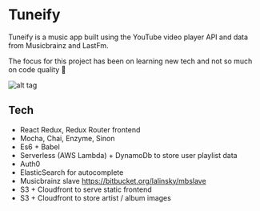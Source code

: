 # Tuneify

Tuneify is a music app built using the YouTube video player API and data from Musicbrainz and LastFm.

The focus for this project has been on learning new tech and not so much on code quality 🙈


![alt tag](https://media.giphy.com/media/l0HlzayaF0jLB5TS8/source.gif)

## Tech
* React Redux, Redux Router frontend
* Mocha, Chai, Enzyme, Sinon
* Es6 + Babel
* Serverless (AWS Lambda) + DynamoDb to store user playlist data
* Auth0
* ElasticSearch for autocomplete
* Musicbrainz slave https://bitbucket.org/lalinsky/mbslave
* S3 + Cloudfront to serve static frontend 
* S3 + Cloudfront to store artist / album images





